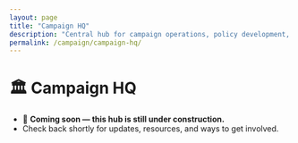 ```yaml
---
layout: page
title: "Campaign HQ"
description: "Central hub for campaign operations, policy development, design assets, field updates, and technical infrastructure for our open-source movement."
permalink: /campaign/campaign-hq/
---
```


# 🏛️ Campaign HQ

- 🚧 **Coming soon — this hub is still under construction.**
- Check back shortly for updates, resources, and ways to get involved.
